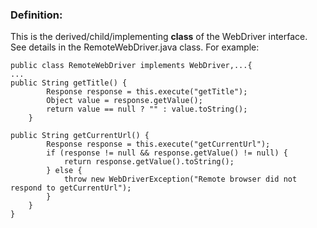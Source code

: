 ### Definition:
This is the derived/child/implementing **class** of the WebDriver interface. See details in the RemoteWebDriver.java class.
For example:

```
public class RemoteWebDriver implements WebDriver,...{
...
public String getTitle() {
        Response response = this.execute("getTitle");
        Object value = response.getValue();
        return value == null ? "" : value.toString();
    }
    
public String getCurrentUrl() {
        Response response = this.execute("getCurrentUrl");
        if (response != null && response.getValue() != null) {
            return response.getValue().toString();
        } else {
            throw new WebDriverException("Remote browser did not respond to getCurrentUrl");
        }
    }
}
```
